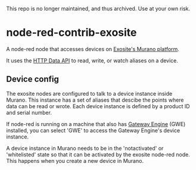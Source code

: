 This repo is no longer maintained, and thus archived.  Use at your own risk.

# node-red-contrib-exosite

A node-red node that accesses devices on [Exosite's Murano
platform](http://exosite.com/).

It uses the [HTTP Data API](http://docs.exosite.com/murano/products/device_api/http/)
to read, write, or watch aliases on a device.

## Device config

The exosite nodes are configured to talk to a device instance inside Murano.  This
instance has a set of aliases that descibe the points where data can be read or
wrote.  Each device instance is defined by a product ID and serial number.

If node-red is running on a machine that also has [Gateway Engine](https://gateway-engine.exosite.io/index.html) (GWE)
installed, you can select 'GWE' to access the Gateway Engine's device instance.

A device instance in Murano needs to be in the 'notactivated' or 'whitelisted' state
so that it can be activated by the exosite node-red node.  This happens when you
create a new device in Murano.

